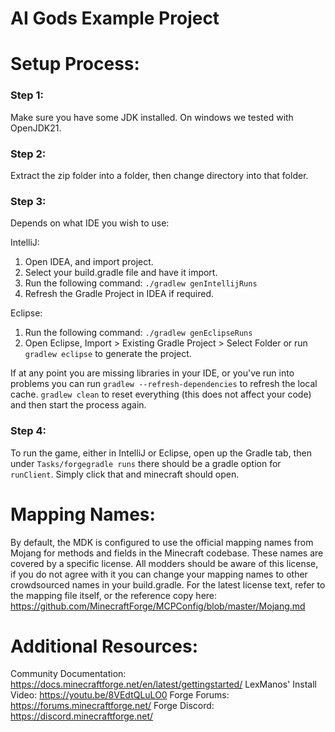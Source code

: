 
# AI Gods Example Project



# Setup Process:


### Step 1: 
Make sure you have some JDK installed. On windows we tested with OpenJDK21.

### Step 2: 
Extract the zip folder into a folder, then change directory into that folder.

### Step 3: 
Depends on what IDE you wish to use:

IntelliJ:
   1. Open IDEA, and import project.
   2. Select your build.gradle file and have it import.
   3. Run the following command: `./gradlew genIntellijRuns`
   4. Refresh the Gradle Project in IDEA if required.

Eclipse:
   1. Run the following command: `./gradlew genEclipseRuns`
   2. Open Eclipse, Import > Existing Gradle Project > Select Folder 
      or run `gradlew eclipse` to generate the project.

If at any point you are missing libraries in your IDE, or you've run into problems you can 
run `gradlew --refresh-dependencies` to refresh the local cache. `gradlew clean` to reset everything 
(this does not affect your code) and then start the process again.

### Step 4: 
To run the game, either in IntelliJ or Eclipse, open up the Gradle tab, then under `Tasks/forgegradle runs` there should be a gradle option for `runClient`. Simply click that and minecraft should open.








# Mapping Names:

By default, the MDK is configured to use the official mapping names from Mojang for methods and fields 
in the Minecraft codebase. These names are covered by a specific license. All modders should be aware of this
license, if you do not agree with it you can change your mapping names to other crowdsourced names in your 
build.gradle. For the latest license text, refer to the mapping file itself, or the reference copy here:
https://github.com/MinecraftForge/MCPConfig/blob/master/Mojang.md

# Additional Resources: 

Community Documentation: https://docs.minecraftforge.net/en/latest/gettingstarted/
LexManos' Install Video: https://youtu.be/8VEdtQLuLO0
Forge Forums: https://forums.minecraftforge.net/
Forge Discord: https://discord.minecraftforge.net/
